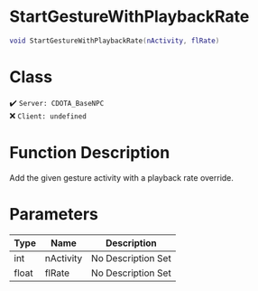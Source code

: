 # StartGestureWithPlaybackRate
```lua
void StartGestureWithPlaybackRate(nActivity, flRate)
```
# Class
✔️ `Server: CDOTA_BaseNPC`  
❌ `Client: undefined`  

# Function Description
Add the given gesture activity with a playback rate override.
# Parameters
Type|Name|Description
--|--|--
int|nActivity|No Description Set
float|flRate|No Description Set
